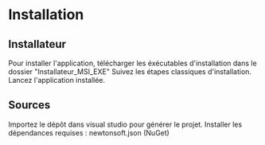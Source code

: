# Installation

## Installateur 
Pour installer l'application, télécharger les éxécutables d'installation dans le dossier "Installateur_MSI_EXE"
Suivez les étapes classiques d'installation.
Lancez l'application installée.

## Sources
Importez le dépôt dans visual studio pour générer le projet.
Installer les dépendances requises : newtonsoft.json (NuGet)
